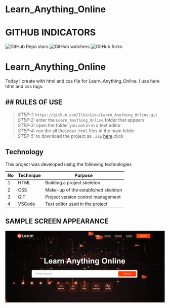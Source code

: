 # Learn_Anything_Online
 
# GITHUB INDICATORS

![GitHub Repo stars](https://img.shields.io/github/stars/IlkinLion/Learn_Anything_Online?style=for-the-badge)
![GitHub watchers](https://img.shields.io/github/watchers/IlkinLion/Learn_Anything_Online?style=for-the-badge)
![GitHub forks](https://img.shields.io/github/forks/IlkinLionLearn_Anything_Online?style=for-the-badge)

  # Learn_Anything_Online

Today I create with html and css file for Learn_Anything_Online. I use here html and css tags. 
## ## RULES OF USE

> *STEP-1:* `https://github.com/IlkinLion/Learn_Anything_Online.git` <br/>
> *STEP-2:*  enter the `Learn_Anything_Online` folder that appears <br/>
> *STEP-3:*  open the folder you are in in a text editor <br/>
> *STEP-4:*  run the  all the`index.html` files in the main folder <br/>
> *STEP-5:*  to download the project as `.zip`  [here](https://github.com/cavidsuleyman/Ballon-Game/archive/refs/heads/master.zip) click <br/>


## Technology

This project was developed using the following technologies

| No | Technique | Purpose |
| - | ---------- | --------------------- |
| 1 | HTML | Building a project skeleton |
| 2 | CSS |  Make-up of the established skeleton |
| 3 | GIT |  Project version control management |
| 4 | VSCode | Text editor used in the project |


## SAMPLE SCREEN APPEARANCE

![There was a screenshot here](./screen1.PNG)
